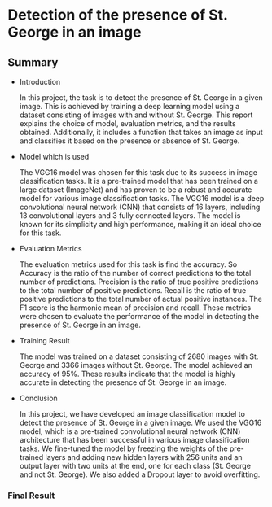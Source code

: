 <h1>Detection of the presence of St. George in an image</h1>
<h2>Summary</h2>
<ul>
  <li><p>Introduction</p></li>
  <p>In this project, the task is to detect the presence of St. George in a given image. This is achieved by training a deep learning model using a dataset consisting of images with and without St. George. This report explains the choice of model, evaluation metrics, and the results obtained. Additionally, it includes a function that takes an image as input and classifies it based on the presence or absence of St. George.</p>
  <li><p>Model which is used</p></li>
  <p>The VGG16 model was chosen for this task due to its success in image classification tasks. It is a pre-trained model that has been trained on a large dataset (ImageNet) and has proven to be a robust and accurate model for various image classification tasks. The VGG16 model is a deep convolutional neural network (CNN) that consists of 16 layers, including 13 convolutional layers and 3 fully connected layers. The model is known for its simplicity and high performance, making it an ideal choice for this task.</p>
  <li><p>Evaluation Metrics</p></li>
  <p>The evaluation metrics used for this task is find the accuracy. So Accuracy is the ratio of the number of correct predictions to the total number of predictions. Precision is the ratio of true positive predictions to the total number of positive predictions. Recall is the ratio of true positive predictions to the total number of actual positive instances. The F1 score is the harmonic mean of precision and recall. These metrics were chosen to evaluate the performance of the model in detecting the presence of St. George in an image.</p>
  <li><p>Training Result</p></li>
  <p>The model was trained on a dataset consisting of 2680 images with St. George and 3366 images without St. George. The model achieved an accuracy of 95%. These results indicate that the model is highly accurate in detecting the presence of St. George in an image.</p>
  <li><p>Conclusion</p></li>
  <p>In this project, we have developed an image classification model to detect the presence of St. George in a given image. We used the VGG16 model, which is a pre-trained convolutional neural network (CNN) architecture that has been successful in various image classification tasks. We fine-tuned the model by freezing the weights of the pre-trained layers and adding new hidden layers with 256 units and an output layer with two units at the end, one for each class (St. George and not St. George). We also added a Dropout layer to avoid overfitting.</p>
</ul>

<h3>Final Result</h3>


